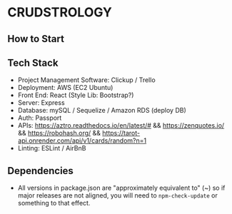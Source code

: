 # CRUDSTROLOGY

## How to Start

## Tech Stack

- Project Management Software: Clickup / Trello
- Deployment: AWS (EC2 Ubuntu)
- Front End: React (Style Lib: Bootstrap?)
- Server: Express
- Database: mySQL / Sequelize / Amazon RDS (deploy DB)
- Auth: Passport
- APIs: https://aztro.readthedocs.io/en/latest/# && https://zenquotes.io/ && https://robohash.org/ && https://tarot-api.onrender.com/api/v1/cards/random?n=1
- Linting: ESLint / AirBnB

## Dependencies

- All versions in package.json are "approximately equivalent to" (~) so if major releases are not aligned, you will need to `npm-check-update` or something to that effect.